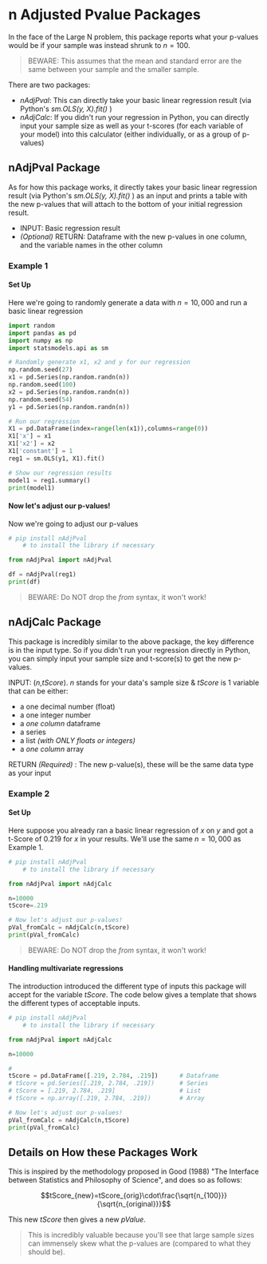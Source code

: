 
# n Adjusted Pvalue Packages
In the face of the Large N problem, this package reports what your p-values would be if your sample was instead shrunk to $n = 100$. 

>BEWARE: This assumes that the mean and standard error are the same between your sample and the smaller sample.

There are two packages:
- <em>nAdjPval</em>: This can directly take your basic linear regression result (via Python's <em>sm.OLS(y, X).fit()</em> )
- <em>nAdjCalc</em>: If you didn't run your regression in Python, you can directly input your sample size as well as your t-scores (for each variable of your model) into this calculator (either individually, or as a group of p-values)

## nAdjPval Package
As for how this package works, it directly takes your basic linear regression result (via Python's <em>sm.OLS(y, X).fit()</em> ) as an input and prints a table with the new p-values that will attach to the bottom of your initial regression result.
- INPUT: Basic regression result
- <em> (Optional) </em> RETURN: Dataframe with the new p-values in one column, and the variable names in the other column

### Example 1

#### Set Up
Here we're going to randomly generate a data with $n=10,000$ and run a basic linear regression

```python
import random
import pandas as pd
import numpy as np
import statsmodels.api as sm

# Randomly generate x1, x2 and y for our regression
np.random.seed(27)
x1 = pd.Series(np.random.randn(n))
np.random.seed(100)
x2 = pd.Series(np.random.randn(n))
np.random.seed(54)
y1 = pd.Series(np.random.randn(n))

# Run our regression
X1 = pd.DataFrame(index=range(len(x1)),columns=range(0))
X1['x'] = x1
X1['x2'] = x2
X1['constant'] = 1  
reg1 = sm.OLS(y1, X1).fit()

# Show our regression results
model1 = reg1.summary()
print(model1)
```

#### Now let's adjust our p-values!
Now we're going to adjust our p-values
```python
# pip install nAdjPval
	# to install the library if necessary

from nAdjPval import nAdjPval

df = nAdjPval(reg1)
print(df)
```
>BEWARE: Do NOT drop the <em>from</em> syntax, it won't work!

## nAdjCalc Package
This package is incredibly similar to the above package, the key difference is in the input type. So if you didn't run your regression directly in Python, you can simply input your sample size and t-score(s) to get the new p-values.

INPUT: ($n$,$tScore$). $n$ stands for your data's sample size \& $tScore$ is 1 variable that can be either:
- a one decimal number (float)
- a one integer number
- a <em>one column</em> dataframe
- a series
- a list <em>(with ONLY floats or integers)</em>
- a <em>one column</em> array

RETURN <em> (Required) </em>: The new p-value(s), these will be the same data type as your input

### Example 2

#### Set Up

Here suppose you already ran a basic linear regression of $x$ on $y$ and got a t-Score of $0.219$ for $x$ in your results. We'll use the same $n=10,000$ as Example 1.

```python
# pip install nAdjPval
	# to install the library if necessary

from nAdjPval import nAdjCalc

n=10000
tScore=.219

# Now let's adjust our p-values!
pVal_fromCalc = nAdjCalc(n,tScore)
print(pVal_fromCalc)
```
>BEWARE: Do NOT drop the <em>from</em> syntax, it won't work!

#### Handling multivariate regressions
The introduction introduced the different type of inputs this package will accept for the variable $tScore$. The code below gives a template that shows the different types of acceptable inputs.

```python
# pip install nAdjPval
	# to install the library if necessary

from nAdjPval import nAdjCalc

n=10000

# 
tScore = pd.DataFrame([.219, 2.784, .219])		# Dataframe
# tScore = pd.Series([.219, 2.784, .219])		# Series
# tScore = [.219, 2.784, .219]  				# List
# tScore = np.array([.219, 2.784, .219])		# Array

# Now let's adjust our p-values!
pVal_fromCalc = nAdjCalc(n,tScore)
print(pVal_fromCalc)
```

## Details on How these Packages Work

This is inspired by the methodology proposed in Good (1988) "The Interface between Statistics and Philosophy of Science", and does so as follows:

$$tScore_{new}=tScore_{orig}\cdot\frac{\sqrt{n_{100}}}{\sqrt{n_{original}}}$$

This new $tScore$ then gives a new $pValue$.
>This is incredibly valuable because you'll see that large sample sizes can immensely skew what the p-values are (compared to what they should be).